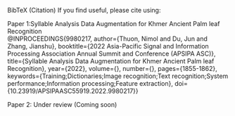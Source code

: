 BibTeX (Citation)
If you find useful, please cite using: 

Paper 1:Syllable Analysis Data Augmentation for Khmer Ancient Palm leaf Recognition <br>
@INPROCEEDINGS{9980217,
  author={Thuon, Nimol and Du, Jun and Zhang, Jianshu},
  booktitle={2022 Asia-Pacific Signal and Information Processing Association Annual Summit and Conference (APSIPA ASC)}, 
  title={Syllable Analysis Data Augmentation for Khmer Ancient Palm leaf Recognition}, 
  year={2022},
  volume={},
  number={},
  pages={1855-1862},
  keywords={Training;Dictionaries;Image recognition;Text recognition;System performance;Information processing;Feature extraction},
  doi={10.23919/APSIPAASC55919.2022.9980217}}<br>

  
Paper 2: Under review (Coming soon)
